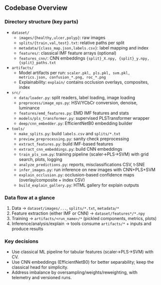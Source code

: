 ## Codebase Overview

### Directory structure (key parts)
- `dataset/`
  - `images/{healthy,ulcer,polyp}`: raw images
  - `splits/{train,val,test}.txt`: relative paths per split
  - `metadata/{class_map.json,labels.csv}`: label mapping and index
  - `features/`: classical IMF feature arrays (optional)
  - `features_cnn/`: CNN embeddings `{split}_X.npy, {split}_y.npy, {split}_paths.txt`
- `artifacts/`
  - Model artifacts per run: `scaler.pkl, pls.pkl, svm.pkl, metrics.json, confusion_*.png, roc_*.png`
  - Explainability: `explain/` contains occlusion overlays, composites, index
- `src/`
  - `data/loader.py`: split readers, label loading, image loading
  - `preprocess/image_ops.py`: HSV/YCbCr conversion, denoise, luminance
  - `features/emd_features.py`: EMD IMF features and stats
  - `models/pls_transformer.py`: supervised PLSTransformer wrapper
  - `deep/cnn_embedder.py`: EfficientNetB0 embedding builder
- `tools/`
  - `make_splits.py`: build `labels.csv` and `splits/*.txt`
  - `preview_preprocessing.py`: sanity check preprocessing
  - `extract_features.py`: build IMF-based features
  - `extract_cnn_embeddings.py`: build CNN embeddings
  - `train_pls_svm.py`: training pipeline (scaler→PLS→SVM) with grid search, plots, logging
  - `analyze_predictions.py`: reports, misclassifications CSV, t‑SNE
  - `infer_images.py`: run inference on new images with CNN+PLS+SVM
  - `explain_occlusion.py`: occlusion-based confidence maps (overlay/composite + index CSV)
  - `build_explain_gallery.py`: HTML gallery for explain outputs

### Data flow at a glance
1) Data → `dataset/images/...`, `splits/*.txt`, `metadata/*`
2) Feature extraction (either IMF or CNN) → `dataset/features*/*.npy`
3) Training → `artifacts/<run_name>/*` (pickled components, metrics, plots)
4) Inference/analysis/explain → tools consume `artifacts/*` + inputs and produce results

### Key decisions
- Use classical ML pipeline for tabular features (scaler→PLS→SVM) with CV.
- Use CNN embeddings (EfficientNetB0) for better separability; keep the classical head for simplicity.
- Address imbalance by oversampling/weights/reweighting, with telemetry and versioned runs.


